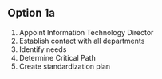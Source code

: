 ## Option 1a

1.  Appoint Information Technology Director
2.  Establish contact with all departments
3.  Identify needs
4.  Determine Critical Path
5.  Create standardization plan
